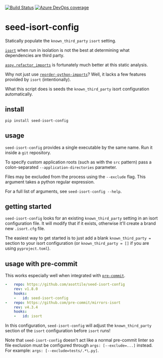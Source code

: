 [![Build Status](https://dev.azure.com/asottile/asottile/_apis/build/status/asottile.seed-isort-config?branchName=master)](https://dev.azure.com/asottile/asottile/_build/latest?definitionId=20&branchName=master)
[![Azure DevOps coverage](https://img.shields.io/azure-devops/coverage/asottile/asottile/20/master.svg)](https://dev.azure.com/asottile/asottile/_build/latest?definitionId=20&branchName=master)

seed-isort-config
=================

Statically populate the `known_third_party` `isort` setting.

[`isort`][isort] when run in isolation is not the best at determining what
dependencies are third party.

[`aspy.refactor_imports`][aspy.refactor_imports] is fortunately much better at
this static analysis.

Why not just use [`reorder-python-imports`][reorder_python_imports]?  Well, it
lacks a few features provided by `isort` (intentionally).

What this script does is seeds the `known_third_party` isort configuration
automatically.

## install

`pip install seed-isort-config`

## usage

`seed-isort-config` provides a single executable by the same name.  Run it
inside a `git` repository.

To specify custom application roots (such as with the `src` pattern) pass a
colon-separated `--application-directories` parameter.

Files may be excluded from the process using the `--exclude` flag.
This argument takes a python regular expression.

For a full list of arguments, see `seed-isort-config --help`.

## getting started

`seed-isort-config` looks for an existing `known_third_party` setting in an
isort configuration file.  It will modify that if it exists, otherwise it'll
create a brand new `.isort.cfg` file.

The easiest way to get started is to just add a blank `known_third_party =`
section to your isort configuration (or `known_third_party = []` if you are
using `pyproject.toml`).

## usage with pre-commit

This works especially well when integrated with [`pre-commit`][pre-commit].


```yaml
-   repo: https://github.com/asottile/seed-isort-config
    rev: v1.8.0
    hooks:
    -   id: seed-isort-config
-   repo: https://github.com/pre-commit/mirrors-isort
    rev: v4.3.4
    hooks:
    -   id: isort
```

In this configuration, `seed-isort-config` will adjust the `known_third_party`
section of the `isort` configuration before `isort` runs!

Note that `seed-isort-config` doesn't act like a normal pre-commit linter so
file exclusion must be configured through `args: [--exclude=...]` instead.
For example: `args: [--exclude=tests/.*\.py]`.

[isort]: https://github.com/timothycrosley/isort
[aspy.refactor_imports]: https://github.com/asottile/aspy.refactor_imports
[reorder_python_imports]: https://github.com/asottile/reorder_python_imports
[pre-commit]: https://github.com/pre-commit/pre-commit
